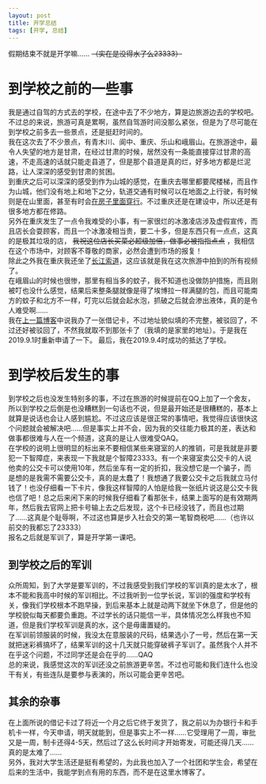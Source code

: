 ```yaml
---
layout: post
title: 开学总结
tags: [开学, 总结]
--- 
```


  假期结束不就是开学嘛……<!--more--> ~~（实在是没得水了么23333）~~   
  
# 到学校之前的一些事
  我是通过自驾的方式去的学校，在途中去了不少地方，算是边旅游边去的学校吧。不过总的来说，旅游可真是累啊，虽然自驾游时间没那么紧张，但是为了尽可能在到学校之前多去一些景点，还是挺赶时间的。   
  我在这次去了不少景点，有青木川、阆中、重庆、乐山和峨眉山。在旅游途中，最令人失望的地方是甘肃，在经过甘肃的时候，居然没有一条能直接穿过甘肃的高速，不走高速的话就只能走县道了，但是那个县道是真的烂，好多地方都是烂泥路，让人深深的感受到甘肃的贫困。   
  到重庆之后可以深深的感受到作为山城的感觉，在重庆去哪里都要爬楼梯，而且作为山城，他们没有地上和地下之分，轨道交通有时候可以在地面之上行驶，有时候则是在山里面，甚至有时会[在房子里面穿行](https://www.bilibili.com/video/av66213433/)。不过重庆还是在建设中，所以还是有很多地方都在修路。   
  另外在重庆发生了一点令我难受的小事，有一家很烂的冰激凌店涉及虚假宣传，而且店长会耍顾客，而且一个冰激凌相当贵，要二十多，但是东西只有一点点，这真的是极其垃圾的店， ~~我祝这位店长买菜必超级加倍，做事必被指指点点~~ ，我相信在这个市场中，对顾客不尊敬的商家，必然会遭到市场的报复！   
  除此之外我在重庆我还坐了[长江索道](https://www.bilibili.com/video/av66083579/)，这应该就是我在这次旅游中拍到的所有视频了。   
  在峨眉山的时候也很惨，那里有相当多的蚊子，我不知道也没做防护措施，而且刚被叮也没什么感觉，结果后来整条腿就像是得了埃博拉一样满腿的包，而且可能南方的蚊子和北方不一样，叮完以后就会起水泡，抓破之后就会渗出液体，真的是令人难受啊……   
  我在[上一篇博客](/2019/08/24/sth.html)中说我办了一张借记卡，不过地址貌似填的不完整，被驳回了，不过还好被驳回了，不然我就取不到那张卡了（我填的是家里的地址）。于是我在2019.9.1时重新申请了一下。
  最后，我在2019.9.4时成功的抵达了学校。
  
# 到学校后发生的事
  到学校之后也没发生特别多的事，不过在旅游的时候提前在QQ上加了一个舍友，所以到学校之后倒是也没糟糕到一句话也不说，但是最开始还是很糟糕的，基本上就算是说话也会让人感到尴尬。不过这应该是很正常的事情吧，我觉得应该很快这个问题就会被解决吧……但是事实上并不会，因为我的交往能力极其的差，表达和做事都很难与人在一个频道，这真的是让人很难受QAQ。   
  在学校的说明上很明显的标出来不要相信某些来寝室的人的推销，可是我就是非要犯一下智障症，来表现一下我就是个智障23333。有一个来寝室卖公交卡的人说他卖的公交卡可以使用10年，然后坐车有一定的折扣，我没想它是一个骗子，而是想的是我需不需要公交卡，真的是太蠢了！我想通了我要公交卡之后我就立马付钱了！也没仔细看一下卡片，像我这样智障的人怕是给我一张纸片说这是公交卡我也信了吧！总之后来闲下来的时候我仔细看了看那张卡，结果上面写的是有效期两年，然后我去官网上把卡号输上去之后发现，这个卡已经没钱了，而且也过期了……这真是个耻辱啊，不过这也算是步入社会交的第一笔智商税吧……（也许以前交的我都忘了23333）   
  报名之后就是军训了，算是开学第一课吧。
  
## 到学校之后的军训
  众所周知，到了大学是要军训的，不过我感受到我们学校的军训真的是太水了，根本不能和我高中时候的军训相比。不过我听到一位学长说，军训的强度和学校有关，像我们学校根本不跑早操，到后来基本上就是动两下就坐下休息了，但是他的学校貌似每天都要负重跑。不过学长的话只能信一半，具体情况怎么样我也不知道，但是我们学校军训是真的水，这个是毋庸置疑的。   
  在军训前领服装的时候，我没太在意服装的尺码，结果选小了一号，然后在第一天就把迷彩裤搞坏了，结果军训的这十几天就只能穿破裤子军训了。虽然我个人并不在乎这个问题，不过同学还是会在乎的……QAQ   
  总的来说，我感觉这次的军训还没之前旅游更辛苦。不过也可能和我们连什么也没干有关，有些连队是要参与表演的，所以可能会更辛苦吧。   
  
## 其余的杂事
  在上面所说的借记卡过了将近一个月之后它终于发货了，我之前以为办银行卡和手机卡一样，今天申请，明天就能到，但是事实上不一样……它受理用了一周，审批又是一周，制卡还得4-5天，然后过了这么长时间才开始寄发，可能还得几天……真的是太难了……   
  另外，我对大学生活还是挺有希望的，为此我也加入了一个社团和学生会，希望在后来的生活中，我能学到点有用的东西，而不是在这里水博客了。
